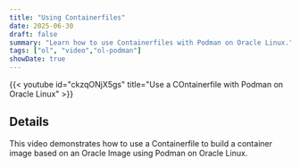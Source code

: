 ```yaml
---
title: "Using Containerfiles"
date: 2025-06-30
draft: false
summary: "Learn how to use Containerfiles with Podman on Oracle Linux."
tags: ["ol", "video","ol-podman"]
showDate: true
---
```


{{< youtube id="ckzqONjX5gs" title="Use a COntainerfile with Podman on Oracle Linux" >}}

## Details

This video demonstrates how to use a Containerfile to build a container image based on an Oracle Image using Podman on Oracle Linux.
